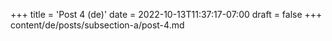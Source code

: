 +++
title = 'Post 4 (de)'
date = 2022-10-13T11:37:17-07:00
draft = false
+++
content/de/posts/subsection-a/post-4.md
